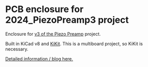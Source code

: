 # PCB enclosure for 2024_PiezoPreamp3 project
Enclosure for [v3 of the Piezo Preamp](https://github.com/arxwtf/2024_PiezoPreamp3) project.

Built in KiCad v8 and [KiKit](https://github.com/yaqwsx/KiKit). This is a multiboard project, so KiKit is necessary.

[Detailed information / blog here.](https://arx.wtf/blog/3-piezo-preamp)
